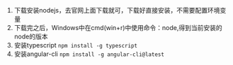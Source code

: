 1. 下载安装nodejs，去官网上面下载就可，下载好直接安装，不需要配置环境变量
2. 下载完之后，Windows中在cmd(win+r)中使用命令：node,得到当前安装的node的版本
3. 安装typescript
`npm install -g typescript`
4. 安装angular-cli
`npm install -g angular-cli@latest`

